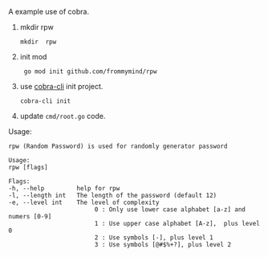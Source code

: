 A example use of cobra.

1. mkdir rpw
    ```shell
    mkdir  rpw
    ```
2. init mod
   ```
    go mod init github.com/frommymind/rpw
   ```
3. use [cobra-cli](https://github.com/spf13/cobra-cli/blob/main/README.md) init project.
    ```shell
   cobra-cli init
    ```
4. update `cmd/root.go` code.

Usage:
```shell
rpw (Random Password) is used for randomly generator password

Usage:
rpw [flags]

Flags:
-h, --help         help for rpw
-l, --length int   The length of the password (default 12)
-e, --level int    The level of complexity
                        0 : Only use lower case alphabet [a-z] and numers [0-9]
                        1 : Use upper case alphabet [A-z],  plus level 0
                        2 : Use symbols [-], plus level 1
                        3 : Use symbols [@#$%+?], plus level 2
```
